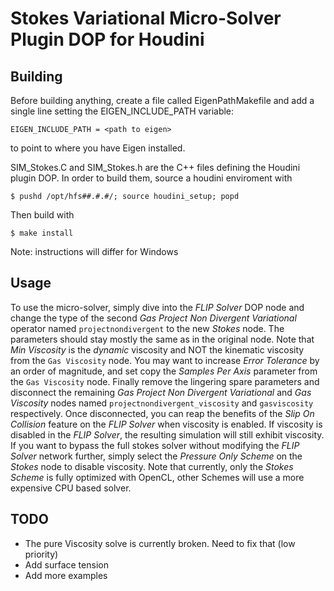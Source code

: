 # Stokes Variational Micro-Solver Plugin DOP for Houdini


## Building

Before building anything, create a file called EigenPathMakefile and add a
single line setting the EIGEN_INCLUDE_PATH variable:
```
EIGEN_INCLUDE_PATH = <path to eigen>
```
to point to where you have Eigen installed.

SIM_Stokes.C and SIM_Stokes.h are the C++ files defining the Houdini plugin DOP.
In order to build them, source a houdini enviroment with

```
$ pushd /opt/hfs##.#.#/; source houdini_setup; popd
```

Then build with
```
$ make install
```

Note: instructions will differ for Windows


## Usage

To use the micro-solver, simply dive into the *FLIP Solver* DOP node and change
the type of the second *Gas Project Non Divergent Variational* operator named
`projectnondivergent` to the new *Stokes* node.  The parameters should stay
mostly the same as in the original node. Note that *Min Viscosity*
is the *dynamic* viscosity and NOT the kinematic viscosity
from the `Gas Viscosity` node. You may want to increase *Error Tolerance* by an
order of magnitude, and set copy the *Samples Per Axis* parameter from the
`Gas Viscosity` node. Finally remove the lingering spare parameters and
disconnect the remaining *Gas Project Non Divergent Variational* and *Gas
Viscosity* nodes named `projectnondivergent_viscosity` and `gasviscosity`
respectively. Once disconnected, you can reap the benefits of the *Slip On
Collision* feature on the *FLIP Solver* when viscosity is enabled. If viscosity
is disabled in the *FLIP Solver*, the resulting simulation will still exhibit
viscosity. If you want to bypass the full stokes solver without modifying the
*FLIP Solver* network further, simply select the *Pressure Only* *Scheme* on
the *Stokes* node to disable viscosity. Note that currently, only the *Stokes*
*Scheme* is fully optimized with OpenCL, other Schemes will use a more
expensive CPU based solver.


## TODO

- The pure Viscosity solve is currently broken. Need to fix that (low priority)
- Add surface tension
- Add more examples
